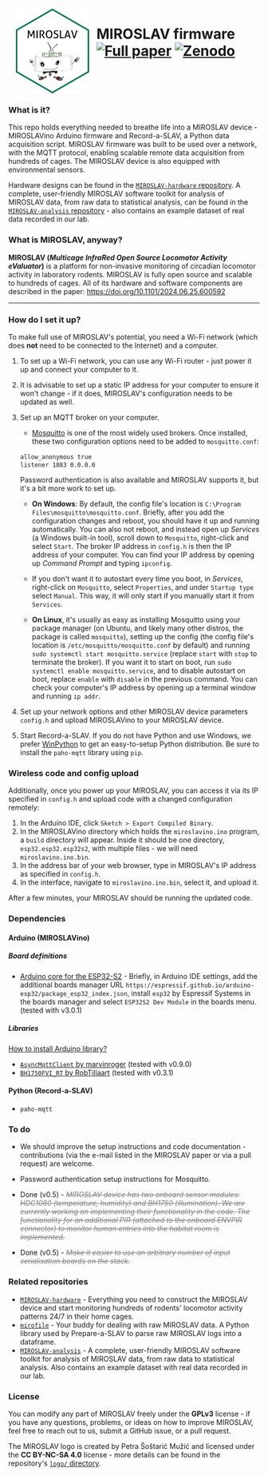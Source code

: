 <img src="logo/hexsticker.png" height="170" align="left" hspace=15></img>
<br> MIROSLAV firmware <br>
[![Full paper](https://img.shields.io/badge/Full%20paper-10.1101%2F2024.06.25.600592-%23B12929)](https://doi.org/10.1101/2024.06.25.600592) [![Zenodo](https://img.shields.io/badge/Zenodo-10.5281%2Fzenodo.12191594-%230F81C2)](https://doi.org/10.5281/zenodo.12191594) <br clear="left"/>
========

### What is it?

This repo holds everything needed to breathe life into a MIROSLAV device - MIROSLAVino Arduino firmware and Record-a-SLAV, a Python data acquisition script. MIROSLAV firmware was built to be used over a network, with the MQTT protocol, enabling scalable remote data acquisition from hundreds of cages. The MIROSLAV device is also equipped with environmental sensors.

Hardware designs can be found in the [`MIROSLAV-hardware` repository](https://github.com/davorvr/MIROSLAV-hardware). A complete, user-friendly MIROSLAV software toolkit for analysis of MIROSLAV data, from raw data to statistical analysis, can be found in the [`MIROSLAV-analysis` repository](https://github.com/davorvr/MIROSLAV-analysis) - also contains an example dataset of real data recorded in our lab.

### What is MIROSLAV, anyway?

**MIROSLAV (_Multicage InfraRed Open Source Locomotor Activity eValuator_)** is a platform for non-invasive monitoring of circadian locomotor activity in laboratory rodents. MIROSLAV is fully open source and scalable to hundreds of cages. All of its hardware and software components are described in the paper: https://doi.org/10.1101/2024.06.25.600592

***

### How do I set it up?

To make full use of MIROSLAV's potential, you need a Wi-Fi network (which does **not** need to be connected to the Internet) and a computer.

1. To set up a Wi-Fi network, you can use any Wi-Fi router - just power it up and connect your computer to it.

2. It is advisable to set up a static IP address for your computer to ensure it won't change - if it does, MIROSLAV's configuration needs to be updated as well.

3. Set up an MQTT broker on your computer.

    * [Mosquitto](https://mosquitto.org/download/) is one of the most widely used brokers. Once installed, these two configuration options need to be added to `mosquitto.conf`:

    ```
    allow_anonymous true
    listener 1883 0.0.0.0
    ```

    Password authentication is also available and MIROSLAV supports it, but it's a bit more work to set up.

    * **On Windows**: By default, the config file's location is `C:\Program Files\mosquitto\mosquitto.conf`. Briefly, after you add the configuration changes and reboot, you should have it up and running automatically. You can also not reboot, and instead open up *Services* (a Windows built-in tool), scroll down to `Mosquitto`, right-click and select `Start`. The broker IP address in `config.h` is then the IP address of your computer. You can find your IP address by opening up *Command Prompt* and typing `ipconfig`.
      
    * If you don't want it to autostart every time you boot, in *Services*, right-click on `Mosquitto`, select `Properties`, and under `Startup type` select `Manual`. This way, it will only start if you manually start it from `Services`.
      
    * **On Linux**, it's usually as easy as installing Mosquitto using your package manager (on Ubuntu, and likely many other distros, the package is called `mosquitto`), setting up the config (the config file's location is `/etc/mosquitto/mosquitto.conf` by default) and running `sudo systemctl start mosquitto.service` (replace `start` with `stop` to terminate the broker). If you want it to start on boot, run `sudo systemctl enable mosquitto.service`, and to disable autostart on boot, replace `enable` with `disable` in the previous command. You can check your computer's IP address by opening up a terminal window and running `ip addr`.

5. Set up your network options and other MIROSLAV device parameters `config.h` and upload MIROSLAVino to your MIROSLAV device.

6. Start Record-a-SLAV. If you do not have Python and use Windows, we prefer [WinPython](https://winpython.github.io/) to get an easy-to-setup Python distribution. Be sure to install the `paho-mqtt` library using `pip`.

### Wireless code and config upload

Additionally, once you power up your MIROSLAV, you can access it via its IP specified in `config.h` and upload code with a changed configuration remotely:

1. In the Arduino IDE, click `Sketch > Export Compiled Binary`.
2. In the MIROSLAVino directory which holds the `miroslavino.ino` program, a `build` directory will appear. Inside it should be one directory, `esp32.esp32.esp32s2`, with multiple files - we will need `miroslavino.ino.bin`.
4. In the address bar of your web browser, type in MIROSLAV's IP address as specified in `config.h`.
5. In the interface, navigate to `miroslavino.ino.bin`, select it, and upload it.
 
After a few minutes, your MIROSLAV should be running the updated code.

### Dependencies

#### Arduino (MIROSLAVino)

##### Board definitions

* [Arduino core for the ESP32-S2](https://github.com/espressif/arduino-esp32) - Briefly, in Arduino IDE settings, add the additional boards manager URL `https://espressif.github.io/arduino-esp32/package_esp32_index.json`, install `esp32` by Espressif Systems in the boards manager and select `ESP32S2 Dev Module` in the boards menu. (tested with v3.0.1)

##### Libraries

[How to install Arduino library?](https://wiki.seeedstudio.com/How_to_install_Arduino_Library/)

* [`AsyncMqttClient` by marvinroger](https://github.com/marvinroger/async-mqtt-client) (tested with v0.9.0)
* [`BH1750FVI_RT` by RobTillaart](https://github.com/RobTillaart/BH1750FVI_RT) (tested with v0.3.1)

#### Python (Record-a-SLAV)

* `paho-mqtt`

### To do

* We should improve the setup instructions and code documentation - contributions (via the e-mail listed in the MIROSLAV paper or via a pull request) are welcome.

* Password authentication setup instructions for Mosquitto.

* Done (v0.5) - <span style="color:gray">~~_MIROSLAV device has two onboard sensor modules: HDC1080 (temperature, humidity) and BH1750 (illumination). We are currently working on implementing their functionality in the code. The functionality for an additional PIR (attached to the onboard ENVPIR connector) to monitor human entries into the habitat room is implemented._~~</span> 

* Done (v0.5) - <span style="color:gray">~~_Make it easier to use an arbitrary number of input serialisation boards on the stack._~~</span>

### Related repositories

* [`MIROSLAV-hardware`](https://github.com/davorvr/MIROSLAV-hardware) - Everything you need to construct the MIROSLAV device and start monitoring hundreds of rodents' locomotor activity patterns 24/7 in their home cages.
* [`mirofile`](https://github.com/davorvr/mirofile) - Your buddy for dealing with raw MIROSLAV data. A Python library used by Prepare-a-SLAV to parse raw MIROSLAV logs into a dataframe.
* [`MIROSLAV-analysis`](https://github.com/davorvr/MIROSLAV-analysis) - A complete, user-friendly MIROSLAV software toolkit for analysis of MIROSLAV data, from raw data to statistical analysis. Also contains an example dataset with real data recorded in our lab.

### License

You can modify any part of MIROSLAV freely under the **GPLv3** license - if you have any questions, problems, or ideas on how to improve MIROSLAV, feel free to reach out to us, submit a GitHub issue, or a pull request.

The MIROSLAV logo is created by Petra Šoštarić Mužić and licensed under the **CC BY-NC-SA 4.0** license - more details can be found in the repository's [`logo/` directory](logo/).
